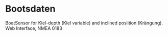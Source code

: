 # Bootsdaten
BoatSensor for Kiel-depth (Kiel variable) and inclined posiition (Krängung). Web Interface, NMEA 0183
